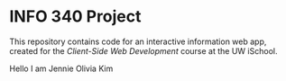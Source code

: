 # INFO 340 Project

This repository contains code for an interactive information web app, created for the _Client-Side Web Development_ course at the UW iSchool.

Hello I am Jennie
Olivia Kim
